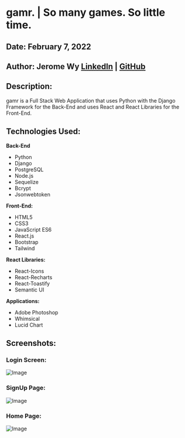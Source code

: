 # **gamr.** | So many games. So little time.

<!-- ![Image](https://i.imgur.com/yC3yFq7.png) -->

## **Date:** February 7, 2022

## **Author:** **Jerome Wy** [LinkedIn](https://www.linkedin.com/in/jerome-wy/) | [GitHub](https://github.com/jerome-wy)

## **Description:**
gamr is a Full Stack Web Application that uses Python with the Django Framework for the Back-End and uses React and React Libraries for the Front-End. 

## **Technologies Used:**

**Back-End**

- Python
- Django
- PostgreSQL
- Node.js
- Sequelize
- Bcrypt
- Jsonwebtoken

**Front-End:**

- HTML5
- CSS3
- JavaScript ES6
- React.js
- Bootstrap
- Tailwind

**React Libraries:**
- React-Icons       
- React-Recharts
- React-Toastify
- Semantic UI

**Applications:**
- Adobe Photoshop
- Whimsical
- Lucid Chart

## **Screenshots:**

### **Login Screen**:

![Image]()

### **SignUp Page**:


![Image]()

### **Home Page**:

![Image]()